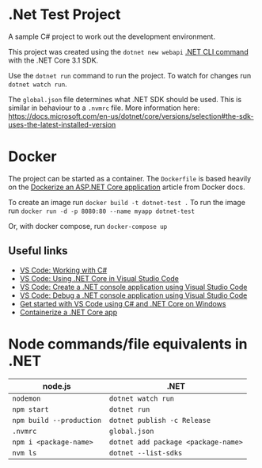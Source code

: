 # .Net Test Project

A sample C# project to work out the development environment.

This project was created using the `dotnet new webapi` [.NET CLI command](https://docs.microsoft.com/en-us/dotnet/core/tools/) with the .NET Core 3.1 SDK.

Use the `dotnet run` command to run the project.  To watch for changes run `dotnet watch run`.

The `global.json` file determines what .NET SDK should be used.  This is similar in behaviour to a `.nvmrc` file.  More information here: https://docs.microsoft.com/en-us/dotnet/core/versions/selection#the-sdk-uses-the-latest-installed-version

# Docker

The project can be started as a container.  The `Dockerfile` is based heavily on the  [Dockerize an ASP.NET Core application](https://docs.docker.com/engine/examples/dotnetcore/) article from Docker docs.

To create an image run `docker build -t dotnet-test .`
To run the image run `docker run -d -p 8080:80 --name myapp dotnet-test`

Or, with docker compose, run `docker-compose up`

## Useful links
- [VS Code: Working with C#](https://code.visualstudio.com/docs/languages/csharp)
- [VS Code: Using .NET Core in Visual Studio Code](https://code.visualstudio.com/docs/languages/dotnet)
- [VS Code: Create a .NET console application using Visual Studio Code](https://docs.microsoft.com/en-us/dotnet/core/tutorials/with-visual-studio-code#debug)
- [VS Code: Debug a .NET console application using Visual Studio Code](https://docs.microsoft.com/en-us/dotnet/core/tutorials/debugging-with-visual-studio-code)
- [Get started with VS Code using C# and .NET Core on Windows](https://channel9.msdn.com/Blogs/dotnet/Get-started-VSCode-Csharp-NET-Core-Windows)
- [Containerize a .NET Core app](https://docs.microsoft.com/en-us/dotnet/core/docker/build-container?tabs=windows)

# Node commands/file equivalents in .NET

|node.js                 |.NET                               |
|------------------------|-----------------------------------|
|`nodemon`               |`dotnet watch run`                 |
|`npm start`             |`dotnet run`                       |
|`npm build --production`|`dotnet publish -c Release`        |
|`.nvmrc`                |`global.json`                      |
|`npm i <package-name>`  |`dotnet add package <package-name>`|
|`nvm ls`                |`dotnet --list-sdks`               |
